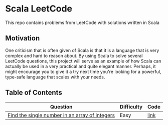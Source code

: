 # Scala LeetCode

This repo contains problems from LeetCode with solutions written in Scala 

## Motivation

One criticism that is often given of Scala is that it is a language that is very complex and hard to reason about. By
using Scala to solve several LeetCode questions, this project will serve as an example of how Scala can actually be used
in a very practical and quite elegant manner. Perhaps, it might encourage you to give it a try next time you're looking
for a powerful, type-safe language that scales with your needs. 

## Table of Contents

| Question                                                                | Difficulty | Code                                               |
| ----------------------------------------------------------------------- | ---------- | -------------------------------------------------- |
| [Find the single number in an array of integers](gendocs/single-number.md) | Easy       | [link](src/main/scala/problems/SingleNumber.scala) |
 